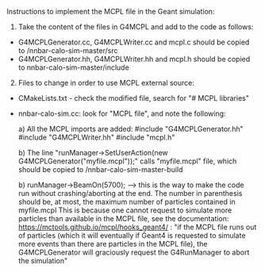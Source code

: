 Instructions to implement the MCPL file in the Geant simulation:

1) Take the content of the files in G4MCPL and add to the code as follows:

- G4MCPLGenerator.cc, G4MCPLWriter.cc and mcpl.c should be copied to /nnbar-calo-sim-master/src
- G4MCPLGenerator.hh, G4MCPLWriter.hh and mcpl.h should be copied to nnbar-calo-sim-master/include

2) Files to change in order to use MCPL external source:

- CMakeLists.txt - check the modified file, search for "# MCPL libraries"

- nnbar-calo-sim.cc: look for "MCPL file", and note the following: 

  a) All the MCPL imports are added:
      #include "G4MCPLGenerator.hh"
      #include "G4MCPLWriter.hh"
      #include  "mcpl.h"

  b) The line "runManager->SetUserAction(new G4MCPLGenerator("myfile.mcpl"));" calls "myfile.mcpl" file, which
     should be copied to /nnbar-calo-sim-master-build

  b) runManager->BeamOn(5700); --> this is the way to make the code run without crashing/aborting at the end. The number
     in parenthesis should be, at most, the maximum number of particles contained in myfile.mcpl
     This is because one cannot request to simulate more particles than available in the MCPL file, see the documentation:
     https://mctools.github.io/mcpl/hooks_geant4/ :
     "if the MCPL file runs out of particles (which it will eventually if Geant4 
     is requested to simulate more events than there are particles in the MCPL file), the G4MCPLGenerator will graciously request the
     G4RunManager to abort the simulation"


